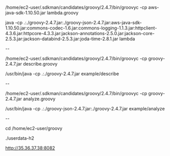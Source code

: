/home/ec2-user/.sdkman/candidates/groovy/2.4.7/bin/groovyc -cp aws-java-sdk-1.10.50.jar lambda.groovy

java -cp .:./groovy-2.4.7.jar:./groovy-json-2.4.7.jar:aws-java-sdk-1.10.50.jar:commons-codec-1.6.jar:commons-logging-1.1.3.jar:httpclient-4.3.6.jar:httpcore-4.3.3.jar:jackson-annotations-2.5.0.jar:jackson-core-2.5.3.jar:jackson-databind-2.5.3.jar:joda-time-2.8.1.jar lambda

--

/home/ec2-user/.sdkman/candidates/groovy/2.4.7/bin/groovyc -cp groovy-2.4.7.jar describe.groovy

/usr/bin/java -cp .:./groovy-2.4.7.jar example/describe

--

/home/ec2-user/.sdkman/candidates/groovy/2.4.7/bin/groovyc -cp groovy-2.4.7.jar analyze.groovy

/usr/bin/java -cp .:./groovy-json-2.4.7.jar:./groovy-2.4.7.jar example/analyze

--


cd /home/ec2-user/groovy

./userdata-h2

http://35.36.37.38:8082
